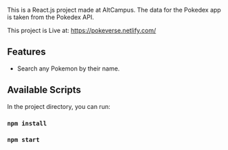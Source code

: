This is a React.js project made at AltCampus. The data for the Pokedex app is taken from the Pokedex API.

This project is Live at: https://pokeverse.netlify.com/

## Features
* Search any Pokemon by their name.

## Available Scripts

In the project directory, you can run:

### `npm install`
### `npm start`

